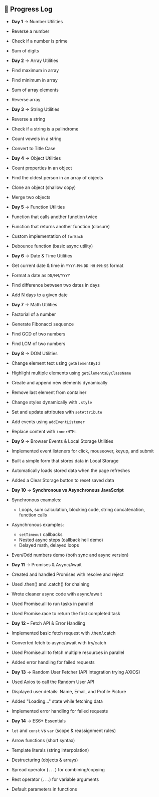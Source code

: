 ## 📅 Progress Log

 - **Day 1** → Number Utilities  
  - Reverse a number  
  - Check if a number is prime  
  - Sum of digits  

 - **Day 2** → Array Utilities  
  - Find maximum in array  
  - Find minimum in array  
  - Sum of array elements  
  - Reverse array  

 - **Day 3** → String Utilities  
  - Reverse a string  
  - Check if a string is a palindrome  
  - Count vowels in a string  
  - Convert to Title Case

 - **Day 4** → Object Utilities  
  - Count properties in an object  
  - Find the oldest person in an array of objects  
  - Clone an object (shallow copy)  
  - Merge two objects  

 - **Day 5** → Function Utilities  
  - Function that calls another function twice  
  - Function that returns another function (closure)  
  - Custom implementation of `forEach`  
  - Debounce function (basic async utility)  

 - **Day 6** → Date & Time Utilities  
  - Get current date & time in `YYYY-MM-DD HH:MM:SS` format  
  - Format a date as `DD/MM/YYYY`  
  - Find difference between two dates in days  
  - Add N days to a given date   

 - **Day 7** → Math Utilities  
  - Factorial of a number  
  - Generate Fibonacci sequence  
  - Find GCD of two numbers  
  - Find LCM of two numbers  

 - **Day 8** → DOM Utilities  
  - Change element text using `getElementById`  
  - Highlight multiple elements using `getElementsByClassName`  
  - Create and append new elements dynamically  
  - Remove last element from container  
  - Change styles dynamically with `.style`  
  - Set and update attributes with `setAttribute`  
  - Add events using `addEventListener`  
  - Replace content with `innerHTML`  

 - **Day 9** → Browser Events & Local Storage Utilities
  - Implemented event listeners for click, mouseover, keyup, and submit
  - Built a simple form that stores data in Local Storage
  - Automatically loads stored data when the page refreshes
  - Added a Clear Storage button to reset saved data


 - **Day 10** → **Synchronous vs Asynchronous JavaScript**  
  - Synchronous examples:
    - Loops, sum calculation, blocking code, string concatenation, function calls  
  - Asynchronous examples:
    - `setTimeout` callbacks  
    - Nested async steps (callback hell demo)  
    - Delayed math, delayed loops  
  - Even/Odd numbers demo (both sync and async version) 


 - **Day 11** → Promises & Async/Await
  - Created and handled Promises with resolve and reject
  - Used .then() and .catch() for chaining
  - Wrote cleaner async code with async/await
  - Used Promise.all to run tasks in parallel
  - Used Promise.race to return the first completed task

 - **Day 12** – Fetch API & Error Handling
  - Implemented basic fetch request with .then/.catch
  - Converted fetch to async/await with try/catch
  - Used Promise.all to fetch multiple resources in parallel
  - Added error handling for failed requests

 - **Day 13** → Random User Fetcher (API Integration trying AXIOS)
  - Used Axios to call the Random User API
  - Displayed user details: Name, Email, and Profile Picture
  - Added "Loading..." state while fetching data
  - Implemented error handling for failed requests

 - **Day 14** → ES6+ Essentials  
  - `let` and `const` vs `var` (scope & reassignment rules)  
  - Arrow functions (short syntax)  
  - Template literals (string interpolation)  
  - Destructuring (objects & arrays)  
  - Spread operator (`...`) for combining/copying  
  - Rest operator (`...`) for variable arguments  
  - Default parameters in functions  
